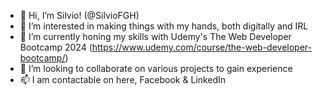 - 👋 Hi, I’m Silvio! (@SilvioFGH)
- 👀 I’m interested in making things with my hands, both digitally and IRL
- 🌱 I’m currently honing my skills with Udemy's The Web Developer Bootcamp 2024 (https://www.udemy.com/course/the-web-developer-bootcamp/)
- 💞️ I’m looking to collaborate on various projects to gain experience
- 📫 I am contactable on here, Facebook & LinkedIn
